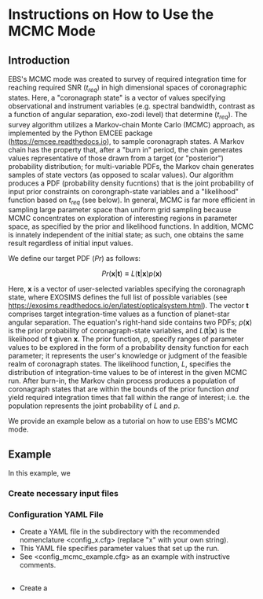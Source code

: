 # Instructions on How to Use the MCMC Mode  

## Introduction  
EBS's MCMC mode was created to survey of required integration time for reaching required SNR ($t_{req}$) in high dimensional spaces of coronagraphic states. Here, a "coronagraph state" is a vector of values specifying observational and instrument variables (e.g. spectral bandwidth, contrast as a function of angular separation, exo-zodi level) that determine ($t_{req}$).  The survey algorithm utilizes a Markov-chain Monte Carlo (MCMC) approach, as implemented by the Python EMCEE package (https://emcee.readthedocs.io), to sample coronagraph states. A Markov chain has the property that, after a "burn in" period, the chain generates values representative of those drawn from a target (or "posterior") probability distribution; for multi-variable PDFs, the Markov chain generates samples of state vectors (as opposed to scalar values). Our algorithm produces a PDF (probability density fucntions) that is the joint probability of input prior constraints on corongraph-state variables and a "likelihood" function based on $t_{req}$ (see below). In general, MCMC is far more efficient in sampling large parameter space than uniform grid sampling because MCMC concentrates on exploration of interesting regions in parameter space, as specified by the prior and likelihood functions. In addition, MCMC is innately independent of the initial state; as such, one obtains the same result regardless of initial input values.    
 

We define our target PDF ($Pr$) as follows:  

$$
Pr(\mathbf{x}|\mathbf{t}) \equiv L(\mathbf{t}|\mathbf{x})p(\mathbf{x})
$$

Here, $\mathbf{x}$ is a vector of user-selected variables specifying the coronagraph state, where EXOSIMS defines the full list of possible variables (see https://exosims.readthedocs.io/en/latest/opticalsystem.html). The vector $\mathbf{t}$ comprises target integration-time values as a function of planet-star angular separation. The equation's right-hand side contains two PDFs;  $p(\mathbf{x})$ is the prior probability of coronagraph-state variables, and $L(\mathbf{t}|\mathbf{x})$ is the likelihood of $\mathbf{t}$ given $\mathbf{x}$.  The prior function, $p$, specify ranges of parameter values to be explored in the form of a probability density function for each parameter; it represents the user's knowledge or judgment of the feasible realm of coronagraph states. The likelihood function, $L$, specifies the distribution of integration-time values to be of interest in the given MCMC run. After burn-in, the Markov chain process produces a population of coronagraph states that are within the bounds of the prior function *and* yield required integration times that fall within the range of interest; i.e. the population represents the joint probability of $L$ and $p$.    

We provide an example below as a tutorial on how to use EBS's MCMC mode.

## Example   
In this example, we 

### Create necessary input files

### Configuration YAML File
* Create a YAML file in the <inputs> subdirectory with the recommended 
nomenclature <config_x.cfg> (replace "x" with your own string).
* This YAML file specifies parameter values that set up the run.  
* See <config_mcmc_example.cfg> as an example with instructive comments.  

## 
* Create a 
